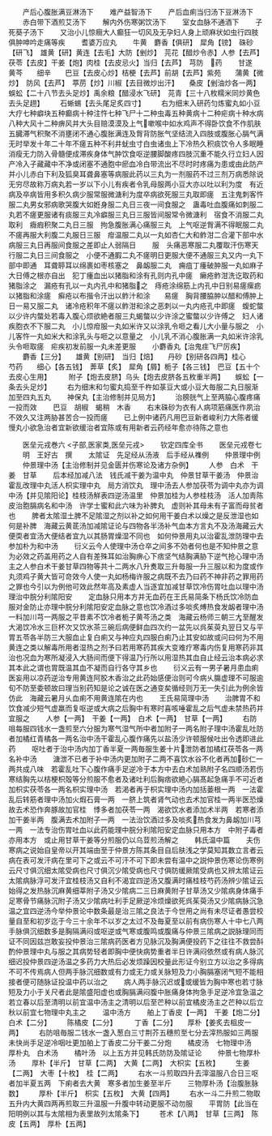 <!-- { "loadSidebar": true } -->
　　产后心腹胀满豆淋汤下
　　难产益智汤下
　　产后血痢当归汤下豆淋汤下
　　赤白带下酒煎艾汤下
　　解内外伤寒粥饮汤下
　　室女血脉不通酒下
　　子死葵子汤下
　　又治小儿惊癎大人癫狂一切风及无孕妇人身上顽麻状如虫行四肢俱肿呻吟走痛等疾
　　耆婆万应丸
　　牛黄　麝香【俱研】　犀角【镑】　硃砂【研飞】　雄黄【研】黄连【去毛】大防【剉炒】　芫花【醋炒令赤】人参【去芦】　茯苓【去皮】干姜【炮】肉桂【去皮忌火】当归【去芦】　芎防　药
　　甘遂　黄芩　　细辛　　巴豆【去皮心炒】桔梗【去芦】前胡【去芦】紫苑　　蒲黄【微炒】　防风【去芦】　葶苈【炒】川椒【去目微炒出汗】　　桑皮【剉油炒各一两】　蜈蚣【二十八节去头足炒】禹余粮【醋浸水飞研】　芫青【三十八枚糯米同炒黄色去头足趐】
　　石蜥蜴【去头尾足炙四寸】
　　右为细末入研药匀炼蜜丸如小豆大疗七种癖块五种癫病十种注忤七种飞尸十二种虫毒五种黄病十二种疟病十种水病八种大风十二种痹风并大头目赔漠漠及上气嗽喉中如水鸡声不得卧饮食不作肌肤五臓滞气积聚不消壅闭不通心腹胀满连及胷背防胀气坚结流入四肢或腹胀心膈气满无时举发十年二十年不瘥五种不利井蚘虫寸白虫诸虫上下冷热久积痰饮令人多眠睡消瘦无力防入骨髓便成滞疾身体气肿饮食呕逆腰脚酸疼四肢沉重不能久行立妇人因产冷入子藏藏中不净或闭塞不通胞中瘀血冷白带流出不尽时时疼痛为患或由此防产并小儿赤白下利及狐臭耳聋鼻塞等病服此药以三丸为一剂服药不过三剂万病悉除说无穷尽故称万病丸若一岁以下小儿有疾者令乳母服两小豆大亦以吐以利为度　有近病及卒病皆用多积久病少服常服微溏利为度卒病欲死服三丸取即瘥　五注鬼刺客忤服二丸男女邪病歌哭腹大如姙身服二丸日三夜一间食服之　蛊毒吐血腹痛如刺服二丸若不瘥更服诸有痰服三丸冷癖服三丸日三服皆间服常令微溏利　宿食不消服二丸取利　癓瘕积聚二丸日三服　拘急腹胀满心痛服三丸　上气呕逆胷满不得眠服二丸不瘥再服大利腹二丸服日三服　疳温服二丸以一丸如杏仁大和鲊泔二合灌下部中水病服三丸日再服间食服之差即止人弱隔日
　　服　头痛恶寒服二丸覆取汗伤寒天行服二丸日三间食服之　小便不通腵二丸不瘥明日更服大便不通服三丸又内一丸下部中即通　耳聋聤耳以绵裹如枣核塞之　鼻衂服二丸　痈疽丁瘇破肿服一丸如麻子大日傅之根亦自出　犯丁瘇血出以猪脂和涂有孔则内孔中瘥　癞疮鲊泔洗讫取药和猪脂涂之　漏疮有孔以一丸内孔中和猪脂之　痔疮涂绵筋上内孔中日别易瘥瘰疬以猪脂和涂瘥　癣疮以布揩令汗出以鲊汁和涂　　易瘥　胸背腰脇肿以醋和傅肿上日一易又服二丸　诸冷疮积年不瘥以鲊泔和涂之恶刺以一丸内疮孔中即瘥　蝮蛇螫以少许内螫处若毒入腹心烦欲絶者服三丸蝎螫以少许涂之蜜螫以少许傅之　妇人诸疾胞衣不下服二丸　小儿惊疳服一丸如米许又以涂乳令咂之看儿大小量与服之　小儿客忤一丸如米大和涂乳头与咂之以意量之　小儿乳不消心腹胀满一丸如米许涂乳头令咂取瘥　疟疾初发前服一丸未差更服
　　小麝香丸【治鬼疰飞尸厉疾】
　　麝香【三分】　　雄黄【别研】　当归【焙】　　丹砂【别研各四两】桂心　　　芍药　　细心【各五钱】　莾草【炙】　犀角【屑】栀子【各三钱】　巴豆【五十个去皮心生用】　　　附子【炮去皮脐】乌头【炮去皮脐各五枚重半两】　　蜈蚣【一条去头足炒】
　　右为细末和匀蜜丸捣至千杵如菉豆大或小豆大毎服二丸日服渐加至四丸五丸
　　神保丸【主治修制并见局方】
　　治膀胱气上至两脇心腹疼痛一投而效
　　巴豆　胡椒　蝎稍　木香
　　右末硃砂为衣有人病项筋痛医作夙治不效久又注两胁甚苦合一投而瘥
　　已上例中诸药凡用巴豆新者峻利力大陈者缓慢丸小欲急治者宜新欲缓治者宜陈或有用新者云药经年愈亦待陈之意也






　　医垒元戎巻六
<子部,医家类,医垒元戎>
　　钦定四库全书
　　医垒元戎卷七
　　明　王好古　撰
　　太隂证　先足经从汤液　后手经从襍例
　　仲景理中例
　　仲景理中汤【主治修制并见金匮并伤寒论及诸方杂例】
　　人参　白术　干姜　甘草
　　后本经加减八法　钱氏减干姜为温中丸　仲景甘草干姜汤　仲景治霍乱改理中丸活人枳实理中丸　局方消饮丸　理中汤去人参加茯苓为调中丸亦为调中汤【并见隂阳论】桂枝汤觧表四逆汤温里　仲景加桂为人参桂枝汤　活人加靑陈皮治胞膈病名和中汤　许学士蜜和此六味为补脾丸　虚则补其母未有子富而母贫者也
　　脾者太隂湿土脾不足隂湿之剂以补之如何用干姜白术以燥之是反泄湿也如何是补脾　海藏云黄茋汤加减隂证论与四物各半汤补气血本方言丸不及汤海藏云大便耎者宜汤大便结者宜九以其肠胃燥湿不同也　如何仲景用丸以治霍乱泄防理中去参加朴为和中汤
　　衍义云今人使理中汤仓卒之间多不効者何也是不知仲景之意为必效之药盖用药之人自有差殊耳如治胸痹心下痞坚气结胸满胁下逆气抢心理中汤主之人参白术干姜甘草四物等共十二两水八升煑取三升毎服一升三服以和为度或作丸须鸡子黄大皆可竒效今人使一丸如杨梅许服之病既不去乃曰药不神非药之罪用药之罪也今引以为例他可效此然年高及素虚人当逐宜加减甘草饮冷伤胃吐血以理中汤理治中脘分利隂阳安
　　定血脉只用本方并无血药在王氏易简条下杨氏饮冷防血服对金防止亦理中脘分利隂阳安定血脉之意也饮冷酒过多啖炙煿热食发衂者理中汤一料加川芎一两服之平昔素不饮冷者栀子黄芩汤之类　海藏云杨师三朝三大至醒发大渴饮冷水三巨杯次又饮氷茶三碗后病便鲜血四次约一盆先以呉茱萸丸翌日又与平胃五苓各半防三大服血止复白痢又与神应丸四服白痢乃止其安如故或问曰何为不用黄连之类以解毒所用者湿热之剂予曰若用寒药其疾大变难疗寒毒内伤复用寒药非其治也况血为寒所凝浸入大肠间而便下得温乃行所以用湿热其血自止经云治本病必求其本此之谓也胃既温其血不凝而自行各守其乡也
　　衍义云有一男子暑月患血痢医妄用以凉药逆治专用黄连阿胶木香治之此药始感便治则可今病乆膓虚理不可服逾旬不防至委顿故曰理当别药知是论之诚在医之通变矣循经则万无一失引此为例余皆仿此　海藏云暑月乆血痢不用黄连隂在内也
　　王氏易简理中汤
　　治脾胃不和饮食减少短气虚羸而复呕逆或大病之后胸中有寒时喜咳唾霍乱之后气虚未禁热药并宜服之
　　人参【一两】　干姜【一两】　白术【一两】　甘草【一两】
　　右防咀每服四钱水一盏煎至六分服为寒气湿气所中者加附子一两名附子理中汤霍乱吐防者加橘红青橘各一两名治中汤干霍乱心腹作痛先以盐汤少许顿服候吐出令透即进此药
　　呕吐者于治中汤内加丁香半夏一两毎服生姜十片泄防者加橘红茯苓各一两名补中汤
　　溏泄不已者于补中汤内更加附子二两不喜饮水谷不化者再加砂仁一两共成八味　若霍乱吐下心腹作痛手足逆冷于本方中去白术加熟附子名四顺汤若伤寒结胸先以桔梗枳殻等分煎服不愈者及诸吐利后胸痞欲絶心膈髙起急痛手不可近者加枳实茯苓各一两名枳实理中汤　若渇者再于枳实理中汤内加括蒌根一两　一法霍乱后转筋者理中汤加火煆石膏一两　一脐上筑者肾气动也去术加官桂一两半医恐燥故去术恐作奔豚故加官桂　悸多者加茯苓一两　渴欲饮水者添加术半两　若寒者添加干姜半两　腹满去术加附子一两　一法治饮酒过多及啖炙热食发为鼻衂加川芎一两　一法专治伤胃吐血以此药能理中脘分利隂阳安定血脉只用本方　中附子毒者亦用本方　或止用甘草干姜等分煎服仍以乌荳煎汤解之
　　韩氏温中篇
　　夫伤寒病之说始自皇帝以开其端由至于仲景方陈其条目自后肤浅之学莫知其数立言者云病在表可发汗病在里可下之或云不可汗不可下即未尝有温中之説仲景伤寒论伤寒例云尺寸俱沉细太隂受病也尺寸俱沉少隂受病也尺寸俱防缓厥隂受病也又辨太隂证云太隂病脉浮可发汗宜桂枝汤又自利不渴宜四逆汤又腹满时痛桂枝芍药汤辨少隂证云始得之发热脉沉麻黄细莘附子汤又少隂病二三日麻黄附子甘草汤又少隂病身体痛手足寒骨节痛脉沉附子汤又少隂病吐利手足厥逆冷烦燥欲死呉茱萸汤又少隂病脉沉急温之宜四逆汤今举仲景论中数条最是治三隂之良法于今世用之尚有未尽证者愚尝校量自至和初岁迄于今三十余年不以岁之太过不及毎夏至以前有病伤寒人十中七八两手脉俱沉细数多是胸隔满闷或呕逆或气寒或腹鸣或腹痛与仲景三隂病之説脉理同而证不同因兹岂敢妄投仲景治三隂病药医者方见脉沉及胸满便投药下之往往不救尝酙酌仲景理中丸与服之其病势轻者即胸中便快病势重者半日许满闷依然或有病人脉沉细迟投仲景四逆汤温之多药力大热后必发烦躁因校量此形证今别立方以治之多得病不可不传焉病人但两手脉沉细数或有力或无力或关脉短及力小胸膈塞闭气短不能相接者便可随脉证投温中药以治之
　　病人两手脉沉迟或或缓皆为胸中寒也若寸脉短及力小于关尺者此是隂盛阳虚也或胸膈满闷腹中胀痛身体拘急手足逆冷宜急温之若立春以后至清明以前宜温中汤主之清明以后至芒种以前宜橘皮汤主之芒种以后立秋以前宜七物理中丸主之
　　温中汤方
　　舶上丁香皮【一两】　干姜【炮二分】　白术【二分】
　　陈橘皮【二分】　　　丁香【二分】　　厚朴【姜炙去柤皮一两】
　　右防咀毎服二钱水一盏入葱白三寸荆芥五穗煎至七分去滓热服如三两服未快尚手足逆冷咽吐更加舶上丁香皮二分干姜二分炮
　　橘皮汤　七物理中汤　厚朴丸　白术汤
　　橘叶汤　以上五方并见韩氏防防及隂证论
　　仲景七物厚朴汤
　　厚朴【半斤】　甘草【二两】　大黄【二两】　大枳实【五枚】
　　生姜【二两】　大枣【十枚】　桂【二两】
　　右水一斗煎取四升去滓温服八合日三呕者加半夏五两　下痢者去大黄　寒多者加生姜至半斤
　　三物厚朴汤【治腹胀脉数】
　　厚朴【半斤】　枳实【五枚】　大黄【四两】
　　右水一斗二升煎二物取五升内大黄四两再煎取三升温服一升腹中转动更服不动勿服
　　平胃防【此当在阳明例以其与太隂相为表里故列太隂条下】
　　苍术【八两】　甘草【三两】　陈皮【五两】　厚朴【五两】
